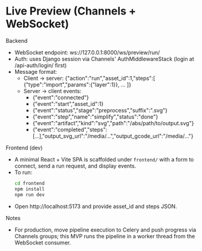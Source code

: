 # Live Preview (Channels + WebSocket)

Backend
- WebSocket endpoint: ws://127.0.0.1:8000/ws/preview/run/
- Auth: uses Django session via Channels' AuthMiddlewareStack (login at /api-auth/login/ first)
- Message format:
  - Client -> server:
    {"action":"run","asset_id":1,"steps":[ {"type":"import","params":{"layer":1}}, ... ]}
  - Server -> client events:
    - {"event":"connected"}
    - {"event":"start","asset_id":1}
    - {"event":"status","stage":"preprocess","suffix":".svg"}
    - {"event":"step","name":"simplify","status":"done"}
    - {"event":"artifact","kind":"svg","path":"/abs/path/to/output.svg"}
    - {"event":"completed","steps":[...],"output_svg_url":"/media/...","output_gcode_url":"/media/..."}

Frontend (dev)
- A minimal React + Vite SPA is scaffolded under `frontend/` with a form to connect, send a run request, and display events.
- To run:
  ```bash
  cd frontend
  npm install
  npm run dev
  ```
- Open http://localhost:5173 and provide asset_id and steps JSON.

Notes
- For production, move pipeline execution to Celery and push progress via Channels groups; this MVP runs the pipeline in a worker thread from the WebSocket consumer.

